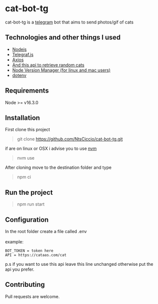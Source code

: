 # cat-bot-tg

cat-bot-tg is a [telegram](https://telegram.org/) bot that aims to send photos/gif of cats

## Technologies and other things I used

- [Nodejs](https://nodejs.org/en/)
- [Telegraf.js](https://telegraf.js.org/)
- [Axios](https://github.com/axios/axios)
- [ And this api to retrieve random cats](https://cataas.com/#/)
- [Node Version Manager (for linux and mac users)](https://github.com/nvm-sh/nvm)
- [dotenv](https://www.npmjs.com/package/dotenv)

## Requirements

Node >= v16.3.0

## Installation

First clone this project

> git clone https://github.com/NtsCiccio/cat-bot-tg.git

if are on linux or OSX i advise you to use [nvm](https://github.com/nvm-sh/nvm)

> nvm use

After cloning move to the destination folder and type

> npm ci

## Run the project

> npm run start

## Configuration

In the root folder create a file called .env
<br/> <br/>
example:

```
BOT_TOKEN = token here
API = https://cataas.com/cat
```
p.s if you want to use this api leave this line unchanged otherwise put the api you prefer.
## Contributing

Pull requests are welcome.

